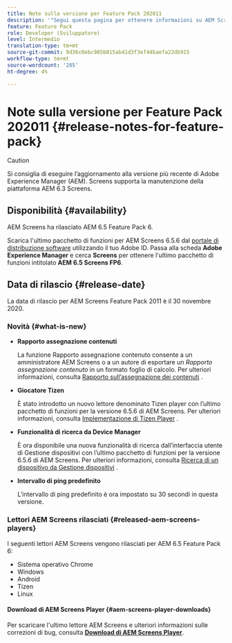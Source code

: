 ```yaml
---
title: Note sulla versione per Feature Pack 202011
description: '"Segui questa pagina per ottenere informazioni su AEM Screens Feature Pack 2011 rilasciato il 30 novembre 2020."'
feature: Feature Pack
role: Developer (Sviluppatore)
level: Intermedio
translation-type: tm+mt
source-git-commit: 9d36c0ebc985b815ab41d3f3ef44baefa22db915
workflow-type: tm+mt
source-wordcount: '285'
ht-degree: 4%

---
```



# Note sulla versione per Feature Pack 202011 {#release-notes-for-feature-pack}

>[!CAUTION]
>Si consiglia di eseguire l’aggiornamento alla versione più recente di Adobe Experience Manager (AEM). Screens supporta la manutenzione della piattaforma AEM 6.3 Screens.

## Disponibilità {#availability}

AEM Screens ha rilasciato AEM 6.5 Feature Pack 6.

Scarica l&#39;ultimo pacchetto di funzioni per AEM Screens 6.5.6 dal [portale di distribuzione software](https://experience.adobe.com/#/downloads/content/software-distribution/en/aem.html) utilizzando il tuo Adobe ID. Passa alla scheda **Adobe Experience Manager** e cerca **Screens** per ottenere l&#39;ultimo pacchetto di funzioni intitolato **AEM 6.5 Screens FP6**.

## Data di rilascio {#release-date}

La data di rilascio per AEM Screens Feature Pack 2011 è il 30 novembre 2020.

### Novità {#what-is-new}

* **Rapporto assegnazione contenuti**

   La funzione Rapporto assegnazione contenuto consente a un amministratore AEM Screens o a un autore di esportare un *Rapporto assegnazione contenuto* in un formato foglio di calcolo.
Per ulteriori informazioni, consulta [Rapporto sull’assegnazione dei contenuti](/help/user-guide/content-assignment-report.md) .


* **Giocatore Tizen**

   È stato introdotto un nuovo lettore denominato Tizen player con l’ultimo pacchetto di funzioni per la versione 6.5.6 di AEM Screens.
Per ulteriori informazioni, consulta [Implementazione di Tizen Player](/help/user-guide/tizen-player.md) .

* **Funzionalità di ricerca da Device Manager**

   È ora disponibile una nuova funzionalità di ricerca dall’interfaccia utente di Gestione dispositivi con l’ultimo pacchetto di funzioni per la versione 6.5.6 di AEM Screens.
Per ulteriori informazioni, consulta [Ricerca di un dispositivo da Gestione dispositivi](/help/user-guide/device-registration.md#search-device) .

* **Intervallo di ping predefinito**

   L’intervallo di ping predefinito è ora impostato su 30 secondi in questa versione.

### Lettori AEM Screens rilasciati {#released-aem-screens-players}

I seguenti lettori AEM Screens vengono rilasciati per AEM 6.5 Feature Pack 6:

* Sistema operativo Chrome
* Windows
* Android
* Tizen
* Linux

#### Download di AEM Screens Player {#aem-screens-player-downloads}

Per scaricare l&#39;ultimo lettore AEM Screens e ulteriori informazioni sulle correzioni di bug, consulta **[Download di AEM Screens Player](https://download.macromedia.com/screens/index.html)**.

